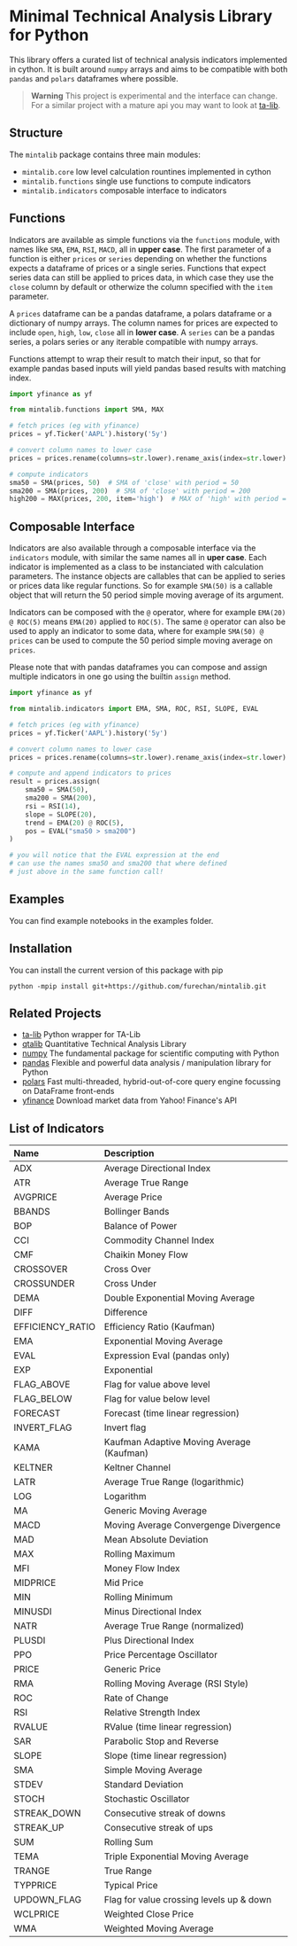 # Minimal Technical Analysis Library for Python


This library offers a curated list of technical analysis indicators
implemented in cython.
It is built around `numpy` arrays and aims to be compatible
with both `pandas` and `polars` dataframes where possible.


> **Warning**
> This project is experimental and the interface can change.
> For a similar project with a mature api you may want to look at
> [ta-lib](https://pypi.org/project/TA-Lib/).


## Structure
The `mintalib` package contains three main modules:
- `mintalib.core` low level calculation rountines implemented in cython
- `mintalib.functions` single use functions to compute indicators
- `mintalib.indicators` composable interface to indicators

## Functions

Indicators are available as simple functions via the `functions` module,
with names like `SMA`, `EMA`, `RSI`, `MACD`, all in **upper case**.
The first parameter of a function is either `prices` or `series` depending on whether
the functions expects a dataframe of prices or a single series.
Functions that expect series data can still be applied to prices data, in which case they use 
the `close` column by default or otherwize the column specified with the `item` parameter.

A `prices` dataframe can be a pandas dataframe, a polars dataframe or a dictionary of numpy arrays.
The column names for prices are expected to include `open`, `high`, `low`, `close` all in **lower case**.
A `series` can be a pandas series, a polars series or any iterable compatible with numpy arrays.

Functions attempt to wrap their result to match their input, so that for example 
pandas based inputs will yield pandas based results with matching index.


```python
import yfinance as yf

from mintalib.functions import SMA, MAX

# fetch prices (eg with yfinance)
prices = yf.Ticker('AAPL').history('5y')

# convert column names to lower case
prices = prices.rename(columns=str.lower).rename_axis(index=str.lower)

# compute indicators
sma50 = SMA(prices, 50)  # SMA of 'close' with period = 50
sma200 = SMA(prices, 200)  # SMA of 'close' with period = 200
high200 = MAX(prices, 200, item='high')  # MAX of 'high' with period = 200

```


## Composable Interface

Indicators are also available through a composable interface via the `indicators` module,
with similar the same names all in **uper case**.
Each indicator is implemented as a class to be instanciated with calculation parameters.
The instance objects are callables that can be applied to series or prices data like regular functions. 
So for example `SMA(50)` is a callable object that will return the 50 period simple moving average of its argument.

Indicators can be composed with the `@` operator,
where for example `EMA(20) @ ROC(5)` means `EMA(20)` applied to `ROC(5)`.
The same `@` operator can also be used to apply an indicator to some data,
where for example `SMA(50) @ prices` can be used to compute the 50 period simple moving average on `prices`. 

Please note that with pandas dataframes you can compose and assign multiple indicators in one go
using the builtin `assign` method.

```python
import yfinance as yf

from mintalib.indicators import EMA, SMA, ROC, RSI, SLOPE, EVAL

# fetch prices (eg with yfinance)
prices = yf.Ticker('AAPL').history('5y')

# convert column names to lower case
prices = prices.rename(columns=str.lower).rename_axis(index=str.lower)

# compute and append indicators to prices
result = prices.assign(
    sma50 = SMA(50),
    sma200 = SMA(200),
    rsi = RSI(14),
    slope = SLOPE(20),
    trend = EMA(20) @ ROC(5),
    pos = EVAL("sma50 > sma200")
)

# you will notice that the EVAL expression at the end
# can use the names sma50 and sma200 that where defined
# just above in the same function call!
```


## Examples

You can find example notebooks in the examples folder. 


## Installation

You can install the current version of this package with pip
```console
python -mpip install git+https://github.com/furechan/mintalib.git
```

## Related Projects
- [ta-lib](https://github.com/mrjbq7/ta-lib) Python wrapper for TA-Lib
- [qtalib](https://github.com/josephchenhk/qtalib) Quantitative Technical Analysis Library
- [numpy](https://github.com/numpy/numpy) The fundamental package for scientific computing with Python
- [pandas](https://github.com/pandas-dev/pandas) Flexible and powerful data analysis / manipulation library for Python
- [polars](https://github.com/pola-rs/polars) Fast multi-threaded, hybrid-out-of-core query engine focussing on DataFrame front-ends
- [yfinance](https://github.com/ranaroussi/yfinance) Download market data from Yahoo! Finance's API

## List of Indicators

| Name             | Description                               |
|:-----------------|:------------------------------------------|
| ADX              | Average Directional Index                 |
| ATR              | Average True Range                        |
| AVGPRICE         | Average Price                             |
| BBANDS           | Bollinger Bands                           |
| BOP              | Balance of Power                          |
| CCI              | Commodity Channel Index                   |
| CMF              | Chaikin Money Flow                        |
| CROSSOVER        | Cross Over                                |
| CROSSUNDER       | Cross Under                               |
| DEMA             | Double Exponential Moving Average         |
| DIFF             | Difference                                |
| EFFICIENCY_RATIO | Efficiency Ratio (Kaufman)                |
| EMA              | Exponential Moving Average                |
| EVAL             | Expression Eval (pandas only)             |
| EXP              | Exponential                               |
| FLAG_ABOVE       | Flag for value above level                |
| FLAG_BELOW       | Flag for value below level                |
| FORECAST         | Forecast (time linear regression)         |
| INVERT_FLAG      | Invert flag                               |
| KAMA             | Kaufman Adaptive Moving Average (Kaufman) |
| KELTNER          | Keltner Channel                           |
| LATR             | Average True Range (logarithmic)          |
| LOG              | Logarithm                                 |
| MA               | Generic Moving Average                    |
| MACD             | Moving Average Convergenge Divergence     |
| MAD              | Mean Absolute Deviation                   |
| MAX              | Rolling Maximum                           |
| MFI              | Money Flow Index                          |
| MIDPRICE         | Mid Price                                 |
| MIN              | Rolling Minimum                           |
| MINUSDI          | Minus Directional Index                   |
| NATR             | Average True Range (normalized)           |
| PLUSDI           | Plus Directional Index                    |
| PPO              | Price Percentage Oscillator               |
| PRICE            | Generic Price                             |
| RMA              | Rolling Moving Average (RSI Style)        |
| ROC              | Rate of Change                            |
| RSI              | Relative Strength Index                   |
| RVALUE           | RValue (time linear regression)           |
| SAR              | Parabolic Stop and Reverse                |
| SLOPE            | Slope (time linear regression)            |
| SMA              | Simple Moving Average                     |
| STDEV            | Standard Deviation                        |
| STOCH            | Stochastic Oscillator                     |
| STREAK_DOWN      | Consecutive streak of downs               |
| STREAK_UP        | Consecutive streak of ups                 |
| SUM              | Rolling Sum                               |
| TEMA             | Triple Exponential Moving Average         |
| TRANGE           | True Range                                |
| TYPPRICE         | Typical Price                             |
| UPDOWN_FLAG      | Flag for value crossing levels up & down  |
| WCLPRICE         | Weighted Close Price                      |
| WMA              | Weighted Moving Average                   |


